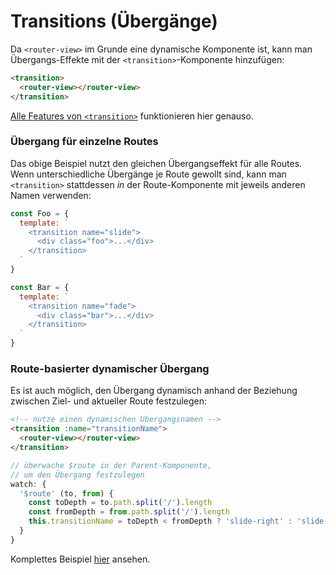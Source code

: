 # Transitions (Übergänge)

Da `<router-view>` im Grunde eine dynamische Komponente ist, kann man Übergangs-Effekte mit der `<transition>`-Komponente hinzufügen:

``` html
<transition>
  <router-view></router-view>
</transition>
```

[Alle Features von `<transition>`](http://vuejs.org/guide/transitions.html) funktionieren hier genauso.

### Übergang für einzelne Routes

Das obige Beispiel nutzt den gleichen Übergangseffekt für alle Routes. Wenn unterschiedliche Übergänge je Route gewollt sind, kann man `<transition>` stattdessen *in* der Route-Komponente mit jeweils anderen Namen verwenden:

``` js
const Foo = {
  template: `
    <transition name="slide">
      <div class="foo">...</div>
    </transition>
  `
}

const Bar = {
  template: `
    <transition name="fade">
      <div class="bar">...</div>
    </transition>
  `
}
```

### Route-basierter dynamischer Übergang

Es ist auch möglich, den Übergang dynamisch anhand der Beziehung zwischen Ziel- und aktueller Route festzulegen:

``` html
<!-- nutze einen dynamischen Übergangsnamen -->
<transition :name="transitionName">
  <router-view></router-view>
</transition>
```

``` js
// überwache $route in der Parent-Komponente,
// um den Übergang festzulegen
watch: {
  '$route' (to, from) {
    const toDepth = to.path.split('/').length
    const fromDepth = from.path.split('/').length
    this.transitionName = toDepth < fromDepth ? 'slide-right' : 'slide-left'
  }
}
```

Komplettes Beispiel [hier](https://github.com/vuejs/vue-router/blob/dev/examples/transitions/app.js) ansehen.
